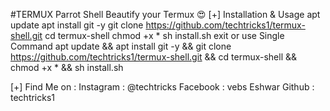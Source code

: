 

#TERMUX Parrot Shell
Beautify your Termux 😍
[+] Installation & Usage
apt update
apt install git -y
git clone https://github.com/techtricks1/termux-shell.git
cd termux-shell
chmod +x *
sh install.sh
exit
or use Single Command
apt update && apt install git -y && git clone https://github.com/techtricks1/termux-shell.git && cd termux-shell && chmod +x * && sh install.sh

[+] Find Me on :
Instagram : @techtricks
Facebook : vebs Eshwar
Github : techtricks1
